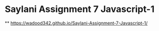 # Saylani Assignment 7 Javascript-1
 
** https://wadood342.github.io/Saylani-Assignment-7-Javascript-1/
